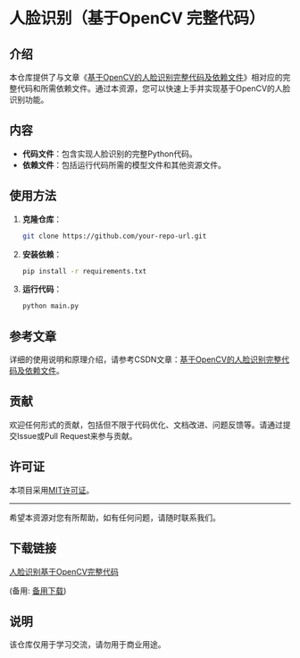 # 人脸识别（基于OpenCV 完整代码）

## 介绍

本仓库提供了与文章《[基于OpenCV的人脸识别完整代码及依赖文件](https://blog.csdn.net/weixin_46291251/article/details/117996591)》相对应的完整代码和所需依赖文件。通过本资源，您可以快速上手并实现基于OpenCV的人脸识别功能。

## 内容

- **代码文件**：包含实现人脸识别的完整Python代码。
- **依赖文件**：包括运行代码所需的模型文件和其他资源文件。

## 使用方法

1. **克隆仓库**：
   ```bash
   git clone https://github.com/your-repo-url.git
   ```

2. **安装依赖**：
   ```bash
   pip install -r requirements.txt
   ```

3. **运行代码**：
   ```bash
   python main.py
   ```

## 参考文章

详细的使用说明和原理介绍，请参考CSDN文章：[基于OpenCV的人脸识别完整代码及依赖文件](https://blog.csdn.net/weixin_46291251/article/details/117996591)。

## 贡献

欢迎任何形式的贡献，包括但不限于代码优化、文档改进、问题反馈等。请通过提交Issue或Pull Request来参与贡献。

## 许可证

本项目采用[MIT许可证](LICENSE)。

---

希望本资源对您有所帮助，如有任何问题，请随时联系我们。

## 下载链接
[人脸识别基于OpenCV完整代码](https://pan.quark.cn/s/bbb94a52471d) 

(备用: [备用下载](https://pan.baidu.com/s/1euncalUY7MGBJPio6wWIMQ?pwd=1234))

## 说明

该仓库仅用于学习交流，请勿用于商业用途。
